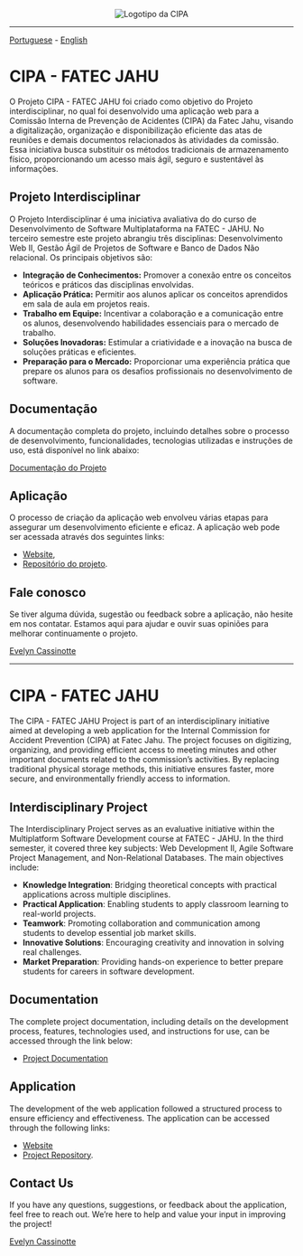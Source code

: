 <div align="center">
  
![Logotipo da CIPA](https://github.com/Evelyn-Cass/fatec-jahu-cipa/blob/main/images/cipa-fatec-jahu.png)
</div>

- - -
[Portuguese](https://github.com/Evelyn-Cass/fatec-jahu-cipa?tab=readme-ov-file#cipa---fatec-jahu) - [English](https://github.com/Evelyn-Cass/fatec-jahu-cipa?tab=readme-ov-file#cipa---fatec-jahu-1)<br>
# CIPA - FATEC JAHU

O Projeto CIPA - FATEC JAHU foi criado como objetivo do Projeto interdisciplinar, no qual foi desenvolvido uma aplicação web para a Comissão Interna de Prevenção de Acidentes (CIPA) da Fatec Jahu, visando a digitalização, organização e disponibilização eficiente das atas de reuniões e demais documentos relacionados às atividades da comissão. Essa iniciativa busca substituir os métodos tradicionais de armazenamento físico, proporcionando um acesso mais ágil, seguro e sustentável às informações.


## Projeto Interdisciplinar

O Projeto Interdisciplinar é uma iniciativa avaliativa do do curso de Desenvolvimento de Software Multiplataforma na FATEC - JAHU. No terceiro semestre este projeto abrangiu três disciplinas: Desenvolvimento Web II, Gestão Ágil de Projetos de Software e Banco de Dados Não relacional. Os principais objetivos são:

- **Integração de Conhecimentos:** Promover a conexão entre os conceitos teóricos e práticos das disciplinas envolvidas.
- **Aplicação Prática:** Permitir aos alunos aplicar os conceitos aprendidos em sala de aula em projetos reais.
- **Trabalho em Equipe:** Incentivar a colaboração e a comunicação entre os alunos, desenvolvendo habilidades essenciais para o mercado de trabalho.
- **Soluções Inovadoras:** Estimular a criatividade e a inovação na busca de soluções práticas e eficientes.
- **Preparação para o Mercado:** Proporcionar uma experiência prática que prepare os alunos para os desafios profissionais no desenvolvimento de software.

## Documentação

A documentação completa do projeto, incluindo detalhes sobre o processo de desenvolvimento, funcionalidades, tecnologias utilizadas e instruções de uso, está disponível no link abaixo:

[Documentação do Projeto](https://github.com/Evelyn-Cass/fatec-jahu-cipa/tree/main/Documentation)

## Aplicação

O processo de criação da aplicação web envolveu várias etapas para assegurar um desenvolvimento eficiente e eficaz.
A aplicação web pode ser acessada através dos seguintes links:

- [Website](),
- [Repositório do projeto](https://github.com/Evelyn-Cass/cipa-fatec-jahu).

## Fale conosco

Se tiver alguma dúvida, sugestão ou feedback sobre a aplicação, não hesite em nos contatar. 
Estamos aqui para ajudar e ouvir suas opiniões para melhorar continuamente o projeto.

[Evelyn Cassinotte](mailto:evelyn.cassinotte@fatec.sp.gov.br)


- - -
# CIPA - FATEC JAHU
The CIPA - FATEC JAHU Project is part of an interdisciplinary initiative aimed at developing a web application for the Internal Commission for Accident Prevention (CIPA) at Fatec Jahu. The project focuses on digitizing, organizing, and providing efficient access to meeting minutes and other important documents related to the commission’s activities. By replacing traditional physical storage methods, this initiative ensures faster, more secure, and environmentally friendly access to information.

## Interdisciplinary Project
The Interdisciplinary Project serves as an evaluative initiative within the Multiplatform Software Development course at FATEC - JAHU. In the third semester, it covered three key subjects: Web Development II, Agile Software Project Management, and Non-Relational Databases. The main objectives include:

- **Knowledge Integration**: Bridging theoretical concepts with practical applications across multiple disciplines.
- **Practical Application**: Enabling students to apply classroom learning to real-world projects.
- **Teamwork**: Promoting collaboration and communication among students to develop essential job market skills.
- **Innovative Solutions**: Encouraging creativity and innovation in solving real challenges.
- **Market Preparation**: Providing hands-on experience to better prepare students for careers in software development.

## Documentation
The complete project documentation, including details on the development process, features, technologies used, and instructions for use, can be accessed through the link below:

 - [Project Documentation](https://github.com/Evelyn-Cass/fatec-jahu-cipa/tree/main/Documentation)

## Application
The development of the web application followed a structured process to ensure efficiency and effectiveness. The application can be accessed through the following links:

- [Website]()
- [Project Repository](https://github.com/Evelyn-Cass/cipa-fatec-jahu).

## Contact Us
If you have any questions, suggestions, or feedback about the application, feel free to reach out. We’re here to help and value your input in improving the project!

[Evelyn Cassinotte](mailto:evelyn.cassinotte@fatec.sp.gov.br)
